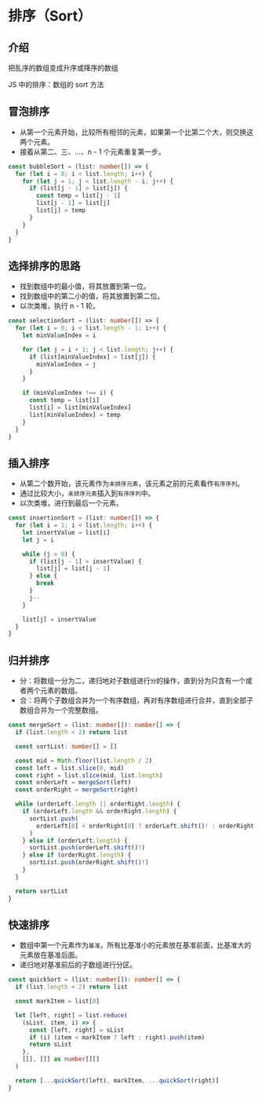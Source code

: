 # 排序（Sort）

## 介绍

把乱序的数组变成升序或降序的数组

JS 中的排序：数组的 sort 方法

## 冒泡排序

- 从第一个元素开始，比较所有相邻的元素，如果第一个比第二个大，则交换这两个元素。
- 接着从第二、三、...、n - 1 个元素重复第一步。

```typescript
const bubbleSort = (list: number[]) => {
  for (let i = 0; i < list.length; i++) {
    for (let j = 1; j < list.length - i; j++) {
      if (list[j - 1] > list[j]) {
        const temp = list[j - 1]
        list[j - 1] = list[j]
        list[j] = temp
      }
    }
  }
}
```

## 选择排序的思路

- 找到数组中的最小值，将其放置到第一位。
- 找到数组中的第二小的值，将其放置到第二位。
- 以次类堆，执行 n - 1 轮。

```typescript
const selectionSort = (list: number[]) => {
  for (let i = 0; i < list.length - 1; i++) {
    let minValueIndex = i

    for (let j = i + 1; j < list.length; j++) {
      if (list[minValueIndex] > list[j]) {
        minValueIndex = j
      }
    }

    if (minValueIndex !== i) {
      const temp = list[i]
      list[i] = list[minValueIndex]
      list[minValueIndex] = temp
    }
  }
}
```

## 插入排序

- 从第二个数开始，该元素作为`未排序元素`，该元素之前的元素看作`有序序列`。
- 通过比较大小，`未排序元素`插入到`有序序列`中。
- 以次类堆，进行到最后一个元素。

```typescript
const insertionSort = (list: number[]) => {
  for (let i = 1; i < list.length; i++) {
    let insertValue = list[i]
    let j = i

    while (j > 0) {
      if (list[j - 1] > insertValue) {
        list[j] = list[j - 1]
      } else {
        break
      }
      j--
    }

    list[j] = insertValue
  }
}
```

## 归并排序

- 分：将数组一分为二，递归地对子数组进行`分`的操作，直到分为只含有一个或者两个元素的数组。
- 合：将两个子数组合并为一个有序数组，再对有序数组进行合并，直到全部子数组合并为一个完整数组。

```typescript
const mergeSort = (list: number[]): number[] => {
  if (list.length < 2) return list

  const sortList: number[] = []

  const mid = Math.floor(list.length / 2)
  const left = list.slice(0, mid)
  const right = list.slice(mid, list.length)
  const orderLeft = mergeSort(left)
  const orderRight = mergeSort(right)

  while (orderLeft.length || orderRight.length) {
    if (orderLeft.length && orderRight.length) {
      sortList.push(
        orderLeft[0] < orderRight[0] ? orderLeft.shift()! : orderRight.shift()!
      )
    } else if (orderLeft.length) {
      sortList.push(orderLeft.shift()!)
    } else if (orderRight.length) {
      sortList.push(orderRight.shift()!)
    }
  }

  return sortList
}
```

## 快速排序

- 数组中第一个元素作为`基准`，所有比基准小的元素放在基准前面，比基准大的元素放在基准后面。
- 递归地对基准前后的子数组进行分区。

```typescript
const quickSort = (list: number[]): number[] => {
  if (list.length < 2) return list

  const markItem = list[0]

  let [left, right] = list.reduce(
    (sList, item, i) => {
      const [left, right] = sList
      if (i) (item < markItem ? left : right).push(item)
      return sList
    },
    [[], []] as number[][]
  )

  return [...quickSort(left), markItem, ...quickSort(right)]
}
```
